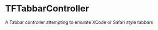 TFTabbarController
==================

A Tabbar controller attempting to emulate XCode or Safari style tabbars